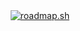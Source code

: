 
<div id="header" align="center">
<a href="https://roadmap.sh"><img src="https://roadmap.sh/card/tall/67605970ecc889bb0d06a4d9?variant=dark" alt="roadmap.sh"/></a>
</div>











